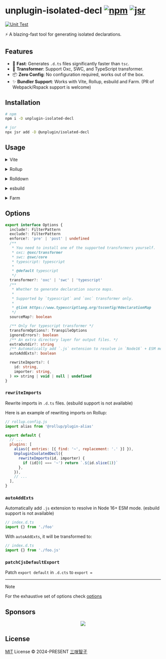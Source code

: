 # unplugin-isolated-decl [![npm](https://img.shields.io/npm/v/unplugin-isolated-decl.svg)](https://npmjs.com/package/unplugin-isolated-decl) [![jsr](https://jsr.io/badges/@unplugin/isolated-decl)](https://jsr.io/@unplugin/isolated-decl)

[![Unit Test](https://github.com/unplugin/unplugin-isolated-decl/actions/workflows/unit-test.yml/badge.svg)](https://github.com/unplugin/unplugin-isolated-decl/actions/workflows/unit-test.yml)

⚡️ A blazing-fast tool for generating isolated declarations.

## Features

- 🚀 **Fast**: Generates `.d.ts` files significantly faster than `tsc`.
- 🎨 **Transformer**: Support Oxc, SWC, and TypeScript transformer.
- 📦 **Zero Config**: No configuration required, works out of the box.
- ✨ **Bundler Support**: Works with Vite, Rollup, esbuild and Farm. (PR of Webpack/Rspack support is welcome)

## Installation

```bash
# npm
npm i -D unplugin-isolated-decl

# jsr
npx jsr add -D @unplugin/isolated-decl
```

## Usage

<details>
<summary>Vite</summary><br>

```ts
// vite.config.ts
import UnpluginIsolatedDecl from 'unplugin-isolated-decl/vite'

export default defineConfig({
  plugins: [UnpluginIsolatedDecl()],
})
```

<br></details>

<details>
<summary>Rollup</summary><br>

```ts
// rollup.config.js
import UnpluginIsolatedDecl from 'unplugin-isolated-decl/rollup'

export default {
  plugins: [UnpluginIsolatedDecl()],
}
```

<br></details>

<details>
<summary>Rolldown</summary><br>

```ts
// rolldown.config.js
import UnpluginIsolatedDecl from 'unplugin-isolated-decl/rolldown'

export default {
  plugins: [UnpluginIsolatedDecl()],
}
```

<br></details>

<details>
<summary>esbuild</summary><br>

```ts
// esbuild.config.js
import { build } from 'esbuild'

build({
  plugins: [require('unplugin-isolated-decl/esbuild')()],
})
```

<br></details>

<details>
<summary>Farm</summary><br>

```ts
// farm.config.ts
import UnpluginIsolatedDecl from 'unplugin-isolated-decl/farm'

export default defineConfig({
  plugins: [UnpluginIsolatedDecl()],
})
```

<br></details>

## Options

```ts
export interface Options {
  include?: FilterPattern
  exclude?: FilterPattern
  enforce?: 'pre' | 'post' | undefined
  /**
   * You need to install one of the supported transformers yourself.
   * oxc: @oxc/transformer
   * swc: @swc/core
   * typescript: typescript
   *
   * @default typescript
   */
  transformer?: 'oxc' | 'swc' | 'typescript'
  /**
   * Whether to generate declaration source maps.
   *
   * Supported by `typescript` and `oxc` transformer only.
   *
   * @link https://www.typescriptlang.org/tsconfig/#declarationMap
   */
  sourceMap?: boolean

  /** Only for typescript transformer */
  transformOptions?: TranspileOptions
  ignoreErrors?: boolean
  /** An extra directory layer for output files. */
  extraOutdir?: string
  /** Automatically add `.js` extension to resolve in `Node16` + ESM mode. */
  autoAddExts?: boolean

  rewriteImports?: (
    id: string,
    importer: string,
  ) => string | void | null | undefined
}
```

### `rewriteImports`

Rewrite imports in `.d.ts` files. (esbuild support is not available)

Here is an example of rewriting imports on Rollup:

```js
// rollup.config.js
import alias from '@rollup/plugin-alias'

export default {
  // ...
  plugins: [
    alias({ entries: [{ find: '~', replacement: '.' }] }),
    UnpluginIsolatedDecl({
      rewriteImports(id, importer) {
        if (id[0] === '~') return `.${id.slice(1)}`
      },
    }),
    // ...
  ],
}
```

### `autoAddExts`

Automatically add `.js` extension to resolve in Node 16+ ESM mode. (esbuild support is not available)

```ts
// index.d.ts
import {} from './foo'
```

With `autoAddExts`, it will be transformed to:

```ts
// index.d.ts
import {} from './foo.js'
```

### `patchCjsDefaultExport`

Patch `export default` in `.d.cts` to `export =`

---

> [!NOTE]
> For the exhaustive set of options check [options](src/core/options.ts)

## Sponsors

<p align="center">
  <a href="https://cdn.jsdelivr.net/gh/sxzz/sponsors/sponsors.svg">
    <img src='https://cdn.jsdelivr.net/gh/sxzz/sponsors/sponsors.svg'/>
  </a>
</p>

## License

[MIT](./LICENSE) License © 2024-PRESENT [三咲智子](https://github.com/sxzz)
